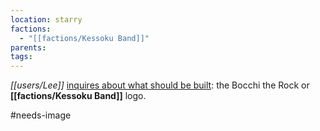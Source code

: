 ```yaml
---
location: starry
factions:
  - "[[factions/Kessoku Band]]"
parents: 
tags: 
---
```

*[[users/Lee]]* [inquires about what should be built](https://discord.com/channels/1093664259273130084/1093664259273130087/1131581795217985616): the Bocchi the Rock or **[[factions/Kessoku Band]]** logo.

#needs-image
